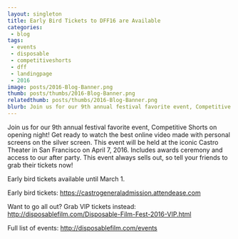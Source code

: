 ```yaml
---
layout: singleton
title: Early Bird Tickets to DFF16 are Available 
categories:
 - blog
tags:
 - events
 - disposable
 - competitiveshorts
 - dff
 - landingpage
 - 2016
image: posts/2016-Blog-Banner.png
thumb: posts/thumbs/2016-Blog-Banner.png
relatedthumb: posts/thumbs/2016-Blog-Banner.png
blurb: Join us for our 9th annual festival favorite event, Competitive Shorts on opening night!
---
```


Join us for our 9th annual festival favorite event, Competitive Shorts on opening night! Get ready to watch the best online video made with personal screens on the silver screen. This event will be held at the iconic Castro Theater in San Francisco on April 7, 2016. Includes awards ceremony and access to our after party. This event always sells out, so tell your friends to grab their tickets now! 

Early bird tickets available until March 1.

Early bird tickets: <a href="https://castrogeneraladmission.attendease.com/">https://castrogeneraladmission.attendease.com</a>

Want to go all out? Grab VIP tickets instead: <a href="http://disposablefilm.com/Disposable-Film-Fest-2016-VIP.html">http://disposablefilm.com/Disposable-Film-Fest-2016-VIP.html</a>

Full list of events: <a href="http://disposablefilm.com/events/">http://disposablefilm.com/events</a>
